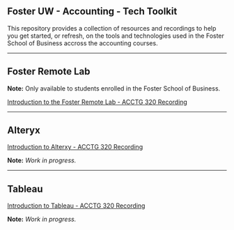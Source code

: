 ## Foster UW - Accounting - Tech Toolkit

This repository provides a collection of resources and recordings to help you get started, or refresh, on the tools and technologies used in the Foster School of Business accross the accounting courses.

---

## Foster Remote Lab

**Note:** Only available to students enrolled in the Foster School of Business.

[Introduction to the Foster Remote Lab - ACCTG 320 Recording](https://uw.hosted.panopto.com/Panopto/Pages/Viewer.aspx?id=d721afd0-5677-4865-8e9b-adb60127d1d3)

----

## Alteryx

[Introduction to Alterxy - ACCTG 320 Recording](https://uw.hosted.panopto.com/Panopto/Pages/Viewer.aspx?id=7054cae9-6362-422d-a2aa-adb60127d0eb)

**Note:** *Work in progress.*

----

## Tableau
[Introduction to Tableau - ACCTG 320 Recording](https://uw.hosted.panopto.com/Panopto/Pages/Viewer.aspx?id=8b1c2997-8062-4b94-9800-adb60127d061)

**Note:** *Work in progress.*

